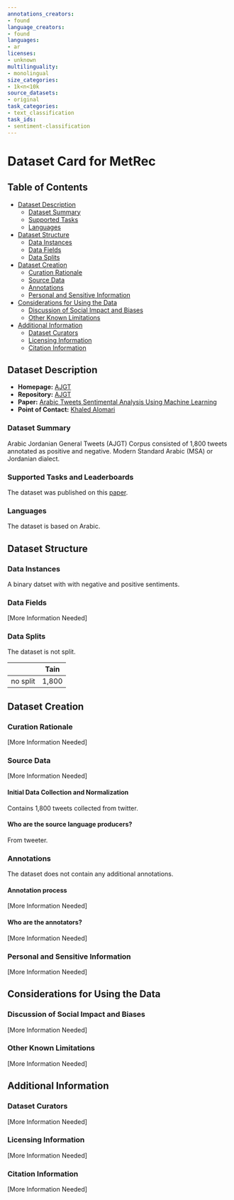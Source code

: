 ```yaml
---
annotations_creators:
- found
language_creators:
- found
languages:
- ar
licenses:
- unknown
multilinguality:
- monolingual
size_categories:
- 1k<n<10k
source_datasets:
- original
task_categories:
- text_classification
task_ids:
- sentiment-classification
---
```


# Dataset Card for MetRec

## Table of Contents
- [Dataset Description](#dataset-description)
  - [Dataset Summary](#dataset-summary)
  - [Supported Tasks](#supported-tasks-and-leaderboards)
  - [Languages](#languages)
- [Dataset Structure](#dataset-structure)
  - [Data Instances](#data-instances)
  - [Data Fields](#data-instances)
  - [Data Splits](#data-instances)
- [Dataset Creation](#dataset-creation)
  - [Curation Rationale](#curation-rationale)
  - [Source Data](#source-data)
  - [Annotations](#annotations)
  - [Personal and Sensitive Information](#personal-and-sensitive-information)
- [Considerations for Using the Data](#considerations-for-using-the-data)
  - [Discussion of Social Impact and Biases](#discussion-of-social-impact-and-biases)
  - [Other Known Limitations](#other-known-limitations)
- [Additional Information](#additional-information)
  - [Dataset Curators](#dataset-curators)
  - [Licensing Information](#licensing-information)
  - [Citation Information](#citation-information)

## Dataset Description

- **Homepage:** [AJGT](https://github.com/komari6/Arabic-twitter-corpus-AJGT)
- **Repository:** [AJGT](https://github.com/komari6/Arabic-twitter-corpus-AJGT)
- **Paper:** [Arabic Tweets Sentimental Analysis Using Machine Learning](https://link.springer.com/chapter/10.1007/978-3-319-60042-0_66)
- **Point of Contact:** [Khaled Alomari](khaled.alomari@adu.ac.ae)

### Dataset Summary

Arabic Jordanian General Tweets (AJGT) Corpus consisted of 1,800 tweets annotated as positive and negative. Modern Standard Arabic (MSA) or Jordanian dialect.

### Supported Tasks and Leaderboards

The dataset was published on this [paper](https://link.springer.com/chapter/10.1007/978-3-319-60042-0_66). 

### Languages

The dataset is based on Arabic.

## Dataset Structure

### Data Instances

A binary datset with with negative and positive sentiments.  

### Data Fields

[More Information Needed]

### Data Splits

The dataset is not split. 

|           | Tain   | 
|---------- | ------ | 
|no split   | 1,800  | 

## Dataset Creation

### Curation Rationale

[More Information Needed]

### Source Data

[More Information Needed]

#### Initial Data Collection and Normalization

Contains 1,800 tweets collected from twitter. 

#### Who are the source language producers?

From tweeter.  

### Annotations

The dataset does not contain any additional annotations.

#### Annotation process

[More Information Needed]

#### Who are the annotators?

[More Information Needed]

### Personal and Sensitive Information

[More Information Needed]

## Considerations for Using the Data

### Discussion of Social Impact and Biases

[More Information Needed]

### Other Known Limitations

[More Information Needed]

## Additional Information

### Dataset Curators

[More Information Needed]

### Licensing Information

[More Information Needed]

### Citation Information

[More Information Needed]
